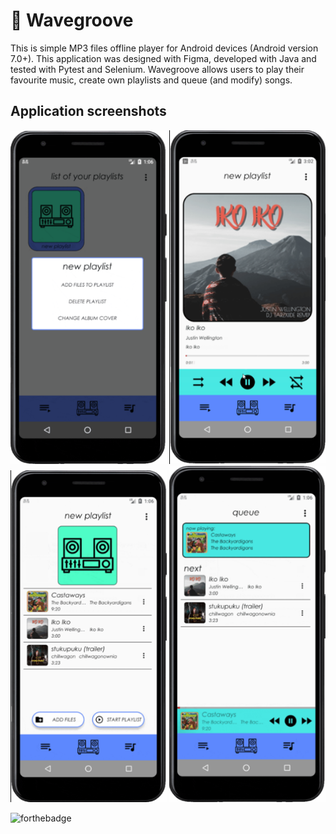 # :musical_note: Wavegroove

This is simple MP3 files offline player for Android devices (Android version 7.0+). This application was designed with Figma, developed with Java and tested with Pytest and Selenium. Wavegroove allows users to play their favourite music, create own playlists and queue (and modify) songs.

## Application screenshots

<p float="center">
  <img src="https://github.com/wasyl078/Wavegroove/blob/master/screenshots/screenshot-list-of-your-playlists.png" width="250" />
  <img src="https://github.com/wasyl078/Wavegroove/blob/master/screenshots/screenshot-playing.png" width="250" /> 
  <img src="https://github.com/wasyl078/Wavegroove/blob/master/screenshots/screenshot-playlist.png" width="250" />
  <img src="https://github.com/wasyl078/Wavegroove/blob/master/screenshots/screenshot-queue.png" width="250" /> 
</p>

![forthebadge](https://forthebadge.com/images/badges/built-for-android.svg)
